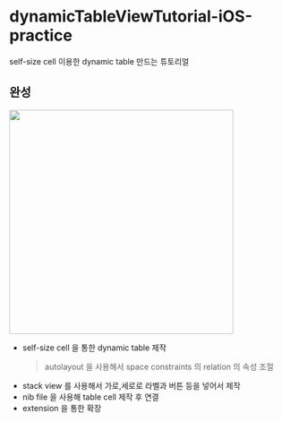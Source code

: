 # dynamicTableViewTutorial-iOS-practice
self-size cell 이용한 dynamic table 만드는 튜토리얼

## 완성
<img src = "https://user-images.githubusercontent.com/69136340/103878907-73478a80-511a-11eb-96e4-02be55b76bcb.png" width = "400">

- self-size cell 을 통한 dynamic table 제작
  > autolayout 을 사용해서 space constraints 의 relation 의 속성 조절
- stack view 를 사용해서 가로,세로로 라벨과 버튼 등을 넣어서 제작
- nib file 을 사용해 table cell 제작 후 연결
- extension 을 통한 확장
